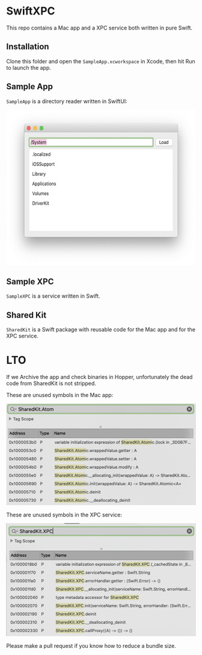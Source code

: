 # SwiftXPC

This repo contains a Mac app and a XPC service both written in pure Swift.

## Installation

Clone this folder and open the `SampleApp.xcworkspace` in Xcode, then hit Run to launch the app.

## Sample App

`SampleApp` is a directory reader written in SwiftUI:

<img src="./Images/MacApp-592x412@2x.png" width="592px" height="412px" alt="Mac app with /System files" />

## Sample XPC

`SampleXPC` is a service written in Swift.

## Shared Kit

`SharedKit` is a Swift package with reusable code for the Mac app and for the XPC service.

# LTO

If we Archive the app and check binaries in Hopper, unfortunately the dead code from SharedKit is not stripped.

These are unused symbols in the Mac app:

<img src="./Images/SampleApp-506x270@2x.png" width="506px" height="270px" alt="SharedKit symbols in the Mac app" />

These are unused symbols in the XPC service:

<img src="./Images/SampleXPC-510x300@2x.png" width="510px" height="300px" alt="SharedKit symbols in the XPC service" />

Please make a pull request if you know how to reduce a bundle size.